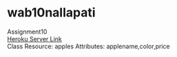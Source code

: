 # wab10nallapati
Assignment10 <br>
[Heroku Server Link](https://wab10nallapati.herokuapp.com/)<br>
Class Resource: apples Attributes: applename,color,price
